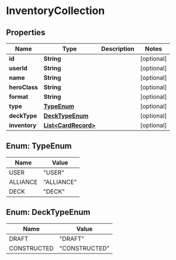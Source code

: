 
# InventoryCollection

## Properties
Name | Type | Description | Notes
------------ | ------------- | ------------- | -------------
**id** | **String** |  |  [optional]
**userId** | **String** |  |  [optional]
**name** | **String** |  |  [optional]
**heroClass** | **String** |  |  [optional]
**format** | **String** |  |  [optional]
**type** | [**TypeEnum**](#TypeEnum) |  |  [optional]
**deckType** | [**DeckTypeEnum**](#DeckTypeEnum) |  |  [optional]
**inventory** | [**List&lt;CardRecord&gt;**](CardRecord.md) |  |  [optional]


<a name="TypeEnum"></a>
## Enum: TypeEnum
Name | Value
---- | -----
USER | &quot;USER&quot;
ALLIANCE | &quot;ALLIANCE&quot;
DECK | &quot;DECK&quot;


<a name="DeckTypeEnum"></a>
## Enum: DeckTypeEnum
Name | Value
---- | -----
DRAFT | &quot;DRAFT&quot;
CONSTRUCTED | &quot;CONSTRUCTED&quot;



